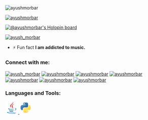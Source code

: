 



<p align="left"> <img src="https://komarev.com/ghpvc/?username=ayushmorbar&label=Profile%20views&color=0e75b6&style=flat" alt="ayushmorbar" /> </p>

<p align="left"> <a href="https://github-profile-trophy.vercel.app/?username=ayushmorbar&theme=dark_lover"><img src="https://github-profile-trophy.vercel.app/?username=ayushmorbar&theme=dark_lover" alt="ayushmorbar" /></a> </p>

[![@ayushmorbar's Holopin board](https://holopin.me/ayushmorbar)](https://holopin.io/@ayushmorbar)

<p align="left"> <a href="https://twitter.com/ayush_morbar" target="blank"><img src="https://img.shields.io/twitter/follow/ayush_morbar?logo=twitter&style=for-the-badge" alt="ayush_morbar" /></a> </p>

- ⚡ Fun fact **I am addicted to music.**

<h3 align="left">Connect with me:</h3>
<p align="left">
<a href="https://twitter.com/ayush_morbar" target="blank"><img align="center" src="https://raw.githubusercontent.com/rahuldkjain/github-profile-readme-generator/master/src/images/icons/Social/twitter.svg" alt="ayush_morbar" height="30" width="40" /></a>
<a href="https://linkedin.com/in/ayushmorbar" target="blank"><img align="center" src="https://raw.githubusercontent.com/rahuldkjain/github-profile-readme-generator/master/src/images/icons/Social/linked-in-alt.svg" alt="ayushmorbar" height="30" width="40" /></a>
<a href="https://kaggle.com/ayushmorbar" target="blank"><img align="center" src="https://raw.githubusercontent.com/rahuldkjain/github-profile-readme-generator/master/src/images/icons/Social/kaggle.svg" alt="ayushmorbar" height="30" width="40" /></a>
<a href="https://fb.com/ayushmorbar" target="blank"><img align="center" src="https://raw.githubusercontent.com/rahuldkjain/github-profile-readme-generator/master/src/images/icons/Social/facebook.svg" alt="ayushmorbar" height="30" width="40" /></a>
<a href="https://instagram.com/ayushmorbar" target="blank"><img align="center" src="https://raw.githubusercontent.com/rahuldkjain/github-profile-readme-generator/master/src/images/icons/Social/instagram.svg" alt="ayushmorbar" height="30" width="40" /></a>
<a href="https://www.youtube.com/c/ayushmorbar" target="blank"><img align="center" src="https://raw.githubusercontent.com/rahuldkjain/github-profile-readme-generator/master/src/images/icons/Social/youtube.svg" alt="ayushmorbar" height="30" width="40" /></a>
<a href="https://www.hackerrank.com/ayushmorbar" target="blank"><img align="center" src="https://raw.githubusercontent.com/rahuldkjain/github-profile-readme-generator/master/src/images/icons/Social/hackerrank.svg" alt="ayushmorbar" height="30" width="40" /></a>
</p>

<h3 align="left">Languages and Tools:</h3>
<p align="left"> <a href="https://www.java.com" target="_blank" rel="noreferrer"> <img src="https://raw.githubusercontent.com/devicons/devicon/master/icons/java/java-original.svg" alt="java" width="40" height="40"/> </a> <a href="https://www.python.org" target="_blank" rel="noreferrer"> <img src="https://raw.githubusercontent.com/devicons/devicon/master/icons/python/python-original.svg" alt="python" width="40" height="40"/> </a> </p>
